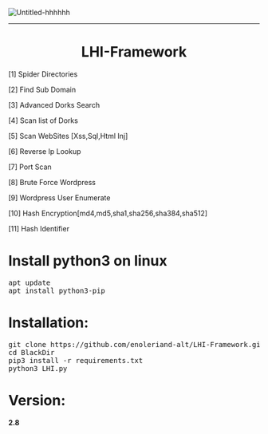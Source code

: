 ![Untitled-hhhhhh](https://c.top4top.io/p_175715hgl0.png)
<hr></hr>
<h1 align="center">LHI-Framework</h1>
 <p>[1] Spider Directories<br></p>
 <p>[2] Find Sub Domain<br></p>
  <p>[3] Advanced Dorks Search </p>
  <p>[4] Scan list of Dorks </p>
 <p>[5] Scan WebSites [Xss,Sql,Html Inj] </p>
 <p>[6] Reverse Ip Lookup </p>
 <p>[7] Port Scan </p>
 <p>[8] Brute Force Wordpress </p>
 <p>[9] Wordpress User Enumerate </p>
 <p>[10] Hash Encryption[md4,md5,sha1,sha256,sha384,sha512] </p>
 <p>[11] Hash Identifier</p>
<h1>Install python3 on linux</h1>
<pre>
apt update
apt install python3-pip
</pre>

<h1>Installation:</h1>
<pre>
git clone https://github.com/enoleriand-alt/LHI-Framework.git
cd BlackDir
pip3 install -r requirements.txt
python3 LHI.py
</pre>


# Version:
<b><p>2.8</p></b>
